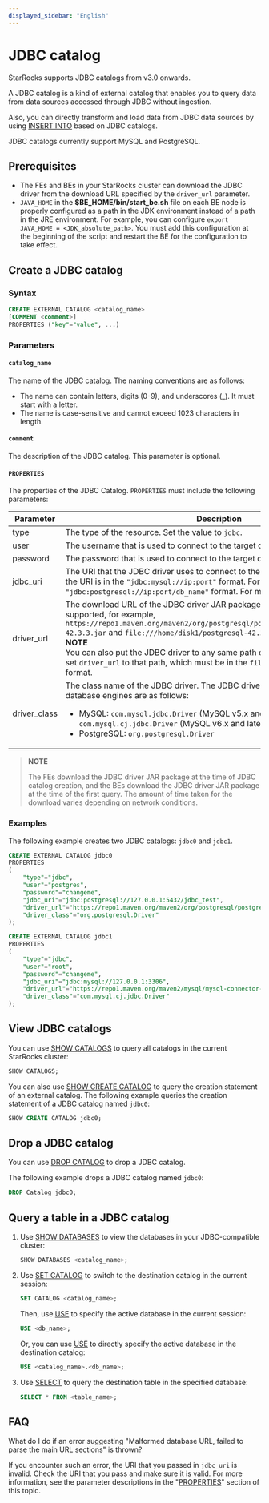 ```yaml
---
displayed_sidebar: "English"
---
```


# JDBC catalog

StarRocks supports JDBC catalogs from v3.0 onwards.

A JDBC catalog is a kind of external catalog that enables you to query data from data sources accessed through JDBC without ingestion.

Also, you can directly transform and load data from JDBC data sources by using [INSERT INTO](../../sql-reference/sql-statements/data-manipulation/insert.md) based on JDBC catalogs.

JDBC catalogs currently support MySQL and PostgreSQL.

## Prerequisites

- The FEs and BEs in your StarRocks cluster can download the JDBC driver from the download URL specified by the `driver_url` parameter.
- `JAVA_HOME` in the **$BE_HOME/bin/start_be.sh** file on each BE node is properly configured as a path in the JDK environment instead of a path in the JRE environment. For example, you can configure `export JAVA_HOME = <JDK_absolute_path>`. You must add this configuration at the beginning of the script and restart the BE for the configuration to take effect.

## Create a JDBC catalog

### Syntax

```SQL
CREATE EXTERNAL CATALOG <catalog_name>
[COMMENT <comment>]
PROPERTIES ("key"="value", ...)
```

### Parameters

#### `catalog_name`

The name of the JDBC catalog. The naming conventions are as follows:

- The name can contain letters, digits (0-9), and underscores (_). It must start with a letter.
- The name is case-sensitive and cannot exceed 1023 characters in length.

#### `comment`

The description of the JDBC catalog. This parameter is optional.

#### `PROPERTIES`

The properties of the JDBC Catalog. `PROPERTIES` must include the following parameters:

| **Parameter**     | **Description**                                                     |
| ----------------- | ------------------------------------------------------------ |
| type              | The type of the resource. Set the value to `jdbc`.           |
| user              | The username that is used to connect to the target database. |
| password          | The password that is used to connect to the target database. |
| jdbc_uri          | The URI that the JDBC driver uses to connect to the target database. For MySQL, the URI is in the `"jdbc:mysql://ip:port"` format. For PostgreSQL, the URI is in the `"jdbc:postgresql://ip:port/db_name"` format. For more information: [PostgreSQL](https://jdbc.postgresql.org/documentation/head/connect.html). |
| driver_url        | The download URL of the JDBC driver JAR package. An HTTP URL or file URL is supported, for example, `https://repo1.maven.org/maven2/org/postgresql/postgresql/42.3.3/postgresql-42.3.3.jar` and `file:///home/disk1/postgresql-42.3.3.jar`.<br />**NOTE**<br />You can also put the JDBC driver to any same path on the FE and BE nodes and set `driver_url` to that path, which must be in the `file:///<path>/to/the/driver` format. |
| driver_class      | The class name of the JDBC driver. The JDBC driver class names of common database engines are as follows:<ul><li>MySQL: `com.mysql.jdbc.Driver` (MySQL v5.x and earlier) and `com.mysql.cj.jdbc.Driver` (MySQL v6.x and later)</li><li>PostgreSQL: `org.postgresql.Driver`</li></ul> |

> **NOTE**
>
> The FEs download the JDBC driver JAR package at the time of JDBC catalog creation, and the BEs download the JDBC driver JAR package at the time of the first query. The amount of time taken for the download varies depending on network conditions.

### Examples

The following example creates two JDBC catalogs: `jdbc0` and `jdbc1`.

```SQL
CREATE EXTERNAL CATALOG jdbc0
PROPERTIES
(
    "type"="jdbc",
    "user"="postgres",
    "password"="changeme",
    "jdbc_uri"="jdbc:postgresql://127.0.0.1:5432/jdbc_test",
    "driver_url"="https://repo1.maven.org/maven2/org/postgresql/postgresql/42.3.3/postgresql-42.3.3.jar",
    "driver_class"="org.postgresql.Driver"
);

CREATE EXTERNAL CATALOG jdbc1
PROPERTIES
(
    "type"="jdbc",
    "user"="root",
    "password"="changeme",
    "jdbc_uri"="jdbc:mysql://127.0.0.1:3306",
    "driver_url"="https://repo1.maven.org/maven2/mysql/mysql-connector-java/8.0.28/mysql-connector-java-8.0.28.jar",
    "driver_class"="com.mysql.cj.jdbc.Driver"
);
```

## View JDBC catalogs

You can use [SHOW CATALOGS](../../sql-reference/sql-statements/data-manipulation/SHOW_CATALOGS.md) to query all catalogs in the current StarRocks cluster:

```SQL
SHOW CATALOGS;
```

You can also use [SHOW CREATE CATALOG](../../sql-reference/sql-statements/data-manipulation/SHOW_CREATE_CATALOG.md) to query the creation statement of an external catalog. The following example queries the creation statement of a JDBC catalog named `jdbc0`:

```SQL
SHOW CREATE CATALOG jdbc0;
```

## Drop a JDBC catalog

You can use [DROP CATALOG](../../sql-reference/sql-statements/data-definition/DROP_CATALOG.md) to drop a JDBC catalog.

The following example drops a JDBC catalog named `jdbc0`:

```SQL
DROP Catalog jdbc0;
```

## Query a table in a JDBC catalog

1. Use [SHOW DATABASES](../../sql-reference/sql-statements/data-manipulation/SHOW_DATABASES.md) to view the databases in your JDBC-compatible cluster:

   ```SQL
   SHOW DATABASES <catalog_name>;
   ```

2. Use [SET CATALOG](../../sql-reference/sql-statements/data-definition/SET_CATALOG.md) to switch to the destination catalog in the current session:

    ```SQL
    SET CATALOG <catalog_name>;
    ```

    Then, use [USE](../../sql-reference/sql-statements/data-definition/USE.md) to specify the active database in the current session:

    ```SQL
    USE <db_name>;
    ```

    Or, you can use [USE](../../sql-reference/sql-statements/data-definition/USE.md) to directly specify the active database in the destination catalog:

    ```SQL
    USE <catalog_name>.<db_name>;
    ```

3. Use [SELECT](../../sql-reference/sql-statements/data-manipulation/SELECT.md) to query the destination table in the specified database:

   ```SQL
   SELECT * FROM <table_name>;
   ```

## FAQ

What do I do if an error suggesting "Malformed database URL, failed to parse the main URL sections" is thrown?

If you encounter such an error, the URI that you passed in `jdbc_uri` is invalid. Check the URI that you pass and make sure it is valid. For more information, see the parameter descriptions in the "[PROPERTIES](#properties)" section of this topic.
